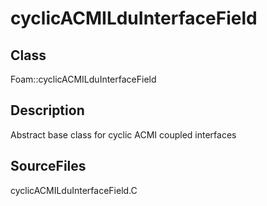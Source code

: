 # cyclicACMILduInterfaceField 
## Class
Foam::cyclicACMILduInterfaceField

## Description
Abstract base class for cyclic ACMI coupled interfaces

## SourceFiles
cyclicACMILduInterfaceField.C

